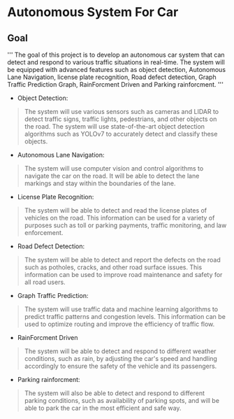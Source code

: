 # Autonomous System For Car
## Goal 
'''
The goal of this project is to develop an autonomous car system that can detect and respond to various traffic situations in real-time. The system will be equipped with advanced features such as object detection, Autonomous Lane Navigation, license plate recognition, Road defect detection, Graph Traffic Prediction Graph, RainForcment Driven and Parking rainforcment.
'''
- Object Detection:
> The system will use various sensors such as cameras and LIDAR to detect traffic signs, traffic lights, pedestrians, and other objects on the road. The system will use state-of-the-art object detection algorithms such as YOLOv7 to accurately detect and classify these objects.

- Autonomous Lane Navigation:
> The system will use computer vision and control algorithms to navigate the car on the road. It will be able to detect the lane markings and stay within the boundaries of the lane.

- License Plate Recognition:
> The system will be able to detect and read the license plates of vehicles on the road. This information can be used for a variety of purposes such as toll or parking payments, traffic monitoring, and law enforcement.

- Road Defect Detection:
> The system will be able to detect and report the defects on the road such as potholes, cracks, and other road surface issues. This information can be used to improve road maintenance and safety for all road users.

- Graph Traffic Prediction:
> The system will use traffic data and machine learning algorithms to predict traffic patterns and congestion levels. This information can be used to optimize routing and improve the efficiency of traffic flow.

- RainForcment Driven
> The system will be able to detect and respond to different weather conditions, such as rain, by adjusting the car's speed and handling accordingly to ensure the safety of the vehicle and its passengers.

- Parking rainforcment:
> The system will also be able to detect and respond to different parking conditions, such as availability of parking spots, and will be able to park the car in the most efficient and safe way.
